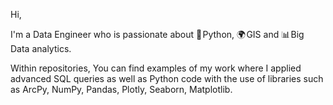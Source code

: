 Hi,

I'm a Data Engineer who is passionate about 🐍&#8202;Python, 🌍&#8202;GIS and 📊&#8202;Big Data analytics.

Within repositories, You can find examples of my work where I applied advanced SQL queries as well as Python code with the use of libraries such as ArcPy, NumPy, Pandas, Plotly, Seaborn, Matplotlib.

